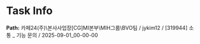 # Task Info

**Path:** 카페24(주)\본사사업장\[CG]MI본부\MIH그룹\BVO팀 / jykim12 / [319944] 소통 _ 기능 문의 / 2025-09-01_00-00-00

